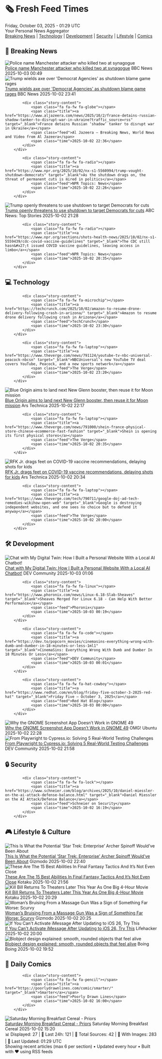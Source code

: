 <!-- Processing 54 RSS feeds at 2025-10-03 01:29:02 UTC -->
<!-- Processing: Penny Arcade -->
<!-- Processing: Poorly Drawn Lines -->
<!-- Processing: Garfield -->
<!-- Processing: Cyanide & Happiness -->
<!-- Processing: Dinosaur Comics -->
<!-- Processing: CNN Top Stories -->
<!-- Processing: BBC World News -->
<!-- Processing: BBC Breaking News -->
<!-- Processing: Reuters World News -->
<!-- Processing: Associated Press Breaking -->
<!-- Processing: ABC News Breaking -->
<!-- Processing: Sky News World -->
<!-- Processing: TechCrunch -->
<!-- Processing: WIRED -->
<!-- Processing: Slashdot -->
<!-- Processing: Dev.to -->
<!-- Processing: Phoronix Linux News -->
<!-- Processing: It's FOSS -->
<!-- Processing: Red Hat Blog -->
<!-- Processing: DZone -->
<!-- Processing: Martin Fowler -->
<!-- Processing: Lifehacker -->
<!-- Processing: Schneier on Security -->
<!-- Generated 7 new posts out of 23 feeds processed -->
<div class="newspaper-header">
    <h1 class="newspaper-title">🗞️ Fresh Feed Times</h1>
    <div class="newspaper-date">Friday, October 03, 2025 - 01:29 UTC</div>
    <div class="newspaper-subtitle">Your Personal News Aggregator</div>
</div>

<div class="newspaper-nav">
    <a href="#breaking">Breaking News</a> |
    <a href="#tech">Technology</a> |
    <a href="#dev">Development</a> |
    <a href="#security">Security</a> |
    <a href="#lifestyle">Lifestyle</a> |
    <a href="#webcomics">Comics</a>
</div>

<div class="news-section breaking-news" id="breaking">
<h2 class="section-header">🚨 Breaking News</h2>
<div class="stories-container">
<div class="story">
            <img src="https://ichef.bbci.co.uk/ace/standard/240/cpsprodpb/3d24/live/ee9ed3b0-9fa2-11f0-92db-77261a15b9d2.jpg" alt="Police name Manchester attacker who killed two at synagogue" class="story-image" loading="lazy" onerror="this.style.display='none'">
            <div class="story-content">
                <span class="fa fa-fw fa-flag"></span>
                <span class="title"><a href="https://www.bbc.com/news/articles/cpd93x0ql0do?at_medium=RSS&at_campaign=rss" target="_blank">Police name Manchester attacker who killed two at synagogue</a></span>
                <span class="feed">BBC News</span>
                <span class="time">2025-10-03 00:49</span>
            </div>
        </div>
<div class="story">
            <img src="https://ichef.bbci.co.uk/ace/standard/240/cpsprodpb/f7f5/live/aeebe790-9fdd-11f0-b741-177e3e2c2fc7.jpg" alt="Trump wields axe over &#x27;Democrat Agencies&#x27; as shutdown blame game rages" class="story-image" loading="lazy" onerror="this.style.display='none'">
            <div class="story-content">
                <span class="fa fa-fw fa-earth-americas"></span>
                <span class="title"><a href="https://www.bbc.com/news/articles/ckg201rnw2zo?at_medium=RSS&at_campaign=rss" target="_blank">Trump wields axe over &#x27;Democrat Agencies&#x27; as shutdown blame game rages</a></span>
                <span class="feed">BBC News</span>
                <span class="time">2025-10-02 23:41</span>
            </div>
        </div>
<div class="story">
            
            <div class="story-content">
                <span class="fa fa-fw fa-globe"></span>
                <span class="title"><a href="https://www.aljazeera.com/news/2025/10/2/france-detains-russian-shadow-tanker-to-disrupt-war-in-ukraine?traffic_source=rss" target="_blank">France detains Russian ‘shadow’ tanker to disrupt war in Ukraine</a></span>
                <span class="feed">Al Jazeera – Breaking News, World News and Video from Al Jazeera</span>
                <span class="time">2025-10-02 22:36</span>
            </div>
        </div>
<div class="story">
            
            <div class="story-content">
                <span class="fa fa-fw fa-radio"></span>
                <span class="title"><a href="https://www.npr.org/2025/10/02/nx-s1-5560994/trump-vought-shutdown-democrats" target="_blank">As the shutdown drags on, the threat of permanent cuts is mired in politics</a></span>
                <span class="feed">NPR Topics: News</span>
                <span class="time">2025-10-02 22:26</span>
            </div>
        </div>
<div class="story">
            <img src="https://s.abcnews.com/images/US/donald-trump-3-rt-gmh-251002_1759325953103_hpMain_4x3t_384.jpg" alt="Trump openly threatens to use shutdown to target Democrats for cuts" class="story-image" loading="lazy" onerror="this.style.display='none'">
            <div class="story-content">
                <span class="fa fa-fw fa-tv"></span>
                <span class="title"><a href="https://abcnews.go.com/Politics/trump-openly-threatens-shutdown-target-democrats-cuts/story?id=126151790" target="_blank">Trump openly threatens to use shutdown to target Democrats for cuts</a></span>
                <span class="feed">ABC News: Top Stories</span>
                <span class="time">2025-10-02 21:28</span>
            </div>
        </div>
<div class="story">
            
            <div class="story-content">
                <span class="fa fa-fw fa-radio"></span>
                <span class="title"><a href="https://www.npr.org/sections/shots-health-news/2025/10/02/nx-s1-5559439/cdc-covid-vaccine-guidelines" target="_blank">The CDC still hasn&#x27;t issued COVID vaccine guidelines, leaving access in limbo</a></span>
                <span class="feed">NPR Topics: News</span>
                <span class="time">2025-10-02 20:35</span>
            </div>
        </div>
</div>
</div>
<div class="news-section tech-news" id="tech">
<h2 class="section-header">💻 Technology</h2>
<div class="stories-container">
<div class="story">
            
            <div class="story-content">
                <span class="fa fa-fw fa-microchip"></span>
                <span class="title"><a href="https://techcrunch.com/2025/10/02/amazon-to-resume-drone-delivery-following-crash-in-arizona/" target="_blank">Amazon to resume drone delivery following crash in Arizona</a></span>
                <span class="feed">TechCrunch</span>
                <span class="time">2025-10-02 23:30</span>
            </div>
        </div>
<div class="story">
            
            <div class="story-content">
                <span class="fa fa-fw fa-laptop"></span>
                <span class="title"><a href="https://www.theverge.com/news/791124/youtube-tv-nbc-universal-peacock-nbcsn" target="_blank">NBCUniversal’s new YouTube TV deal covers YouTube, Peacock, and a new sports network</a></span>
                <span class="feed">The Verge</span>
                <span class="time">2025-10-02 23:20</span>
            </div>
        </div>
<div class="story">
            <img src="https://cdn.arstechnica.net/wp-content/uploads/2025/01/NG1-Liftoff-Horizontal-500x500.jpg" alt="Blue Origin aims to land next New Glenn booster, then reuse it for Moon mission" class="story-image" loading="lazy" onerror="this.style.display='none'">
            <div class="story-content">
                <span class="fa fa-fw fa-cog"></span>
                <span class="title"><a href="https://arstechnica.com/space/2025/10/blue-origin-aims-to-land-next-new-glenn-booster-then-reuse-it-for-moon-mission/" target="_blank">Blue Origin aims to land next New Glenn booster, then reuse it for Moon mission</a></span>
                <span class="feed">Ars Technica</span>
                <span class="time">2025-10-02 22:17</span>
            </div>
        </div>
<div class="story">
            
            <div class="story-content">
                <span class="fa fa-fw fa-laptop"></span>
                <span class="title"><a href="https://www.theverge.com/news/791000/shein-france-physical-store-chinese-ecommerce-fast-fashion" target="_blank">Shein is opening its first physical stores</a></span>
                <span class="feed">The Verge</span>
                <span class="time">2025-10-02 20:35</span>
            </div>
        </div>
<div class="story">
            <img src="https://cdn.arstechnica.net/wp-content/uploads/2025/10/GettyImages-2237968141-500x500.jpg" alt="RFK Jr. drags feet on COVID-19 vaccine recommendations, delaying shots for kids" class="story-image" loading="lazy" onerror="this.style.display='none'">
            <div class="story-content">
                <span class="fa fa-fw fa-cog"></span>
                <span class="title"><a href="https://arstechnica.com/health/2025/10/rfk-jr-drags-feet-on-covid-19-vaccine-recommendations-delaying-shots-for-kids/" target="_blank">RFK Jr. drags feet on COVID-19 vaccine recommendations, delaying shots for kids</a></span>
                <span class="feed">Ars Technica</span>
                <span class="time">2025-10-02 20:34</span>
            </div>
        </div>
<div class="story">
            
            <div class="story-content">
                <span class="fa fa-fw fa-laptop"></span>
                <span class="title"><a href="https://www.theverge.com/tech/790711/google-doj-ad-tech-remedies-wikihow-open-web" target="_blank">Google is destroying independent websites, and one sees no choice but to defend it anyway</a></span>
                <span class="feed">The Verge</span>
                <span class="time">2025-10-02 20:00</span>
            </div>
        </div>
</div>
</div>
<div class="news-section dev-news" id="dev">
<h2 class="section-header">🛠️ Development</h2>
<div class="stories-container">
<div class="story">
            <img src="https://media2.dev.to/dynamic/image/width=800%2Cheight=%2Cfit=scale-down%2Cgravity=auto%2Cformat=auto/https%3A%2F%2Fdev-to-uploads.s3.amazonaws.com%2Fuploads%2Farticles%2Fw0f1p91dyf9gqgk2e8e6.webp" alt="Chat with My Digital Twin: How I Built a Personal Website With a Local AI Chatbot!" class="story-image" loading="lazy" onerror="this.style.display='none'">
            <div class="story-content">
                <span class="fa fa-fw fa-code"></span>
                <span class="title"><a href="https://dev.to/aws-builders/chat-with-my-digital-twin-how-i-built-a-personal-website-with-a-local-ai-chatbot-55m2" target="_blank">Chat with My Digital Twin: How I Built a Personal Website With a Local AI Chatbot!</a></span>
                <span class="feed">DEV Community</span>
                <span class="time">2025-10-03 01:06</span>
            </div>
        </div>
<div class="story">
            
            <div class="story-content">
                <span class="fa fa-fw fa-linux"></span>
                <span class="title"><a href="https://www.phoronix.com/news/Linux-6.18-Slab-Sheaves" target="_blank">Sheaves Merged For Linux 6.18 - Can Help With Better Performance</a></span>
                <span class="feed">Phoronix</span>
                <span class="time">2025-10-03 00:19</span>
            </div>
        </div>
<div class="story">
            
            <div class="story-content">
                <span class="fa fa-fw fa-code"></span>
                <span class="title"><a href="https://dev.to/popcorn_movies/cinemasins-everything-wrong-with-dumb-and-dumber-in-18-minutes-or-less-1ml1" target="_blank">CinemaSins: Everything Wrong With Dumb and Dumber In 18 Minutes Or Less</a></span>
                <span class="feed">DEV Community</span>
                <span class="time">2025-10-03 00:01</span>
            </div>
        </div>
<div class="story">
            
            <div class="story-content">
                <span class="fa fa-fw fa-hat-cowboy"></span>
                <span class="title"><a href="https://www.redhat.com/en/blog/friday-five-october-3-2025-red-hat" target="_blank">Friday Five — October 3, 2025</a></span>
                <span class="feed">Red Hat Blog</span>
                <span class="time">2025-10-03 00:00</span>
            </div>
        </div>
<div class="story">
            <img src="https://i0.wp.com/www.omgubuntu.co.uk/wp-content/uploads/2025/10/GNOME-screenshot-error.jpg?resize=406%2C232&amp;ssl=1" alt="Why the GNOME Screenshot App Doesn’t Work in GNOME 49" class="story-image" loading="lazy" onerror="this.style.display='none'">
            <div class="story-content">
                <span class="fa fa-fw fa-ubuntu"></span>
                <span class="title"><a href="https://www.omgubuntu.co.uk/2025/10/gnome-screenshot-app-no-longer-works-in-gnome-49" target="_blank">Why the GNOME Screenshot App Doesn’t Work in GNOME 49</a></span>
                <span class="feed">OMG! Ubuntu</span>
                <span class="time">2025-10-02 22:28</span>
            </div>
        </div>
<div class="story">
            <img src="https://media2.dev.to/dynamic/image/width=800%2Cheight=%2Cfit=scale-down%2Cgravity=auto%2Cformat=auto/https%3A%2F%2Fdev-to-uploads.s3.amazonaws.com%2Fuploads%2Farticles%2Fw8s4ahhhalsi9xcit2dr.png" alt="From Playwright to Cypress.io: Solving 5 Real-World Testing Challenges" class="story-image" loading="lazy" onerror="this.style.display='none'">
            <div class="story-content">
                <span class="fa fa-fw fa-code"></span>
                <span class="title"><a href="https://dev.to/mohamedsaidibrahim/from-playwright-to-cypressio-solving-5-real-world-testing-challenges-5fbo" target="_blank">From Playwright to Cypress.io: Solving 5 Real-World Testing Challenges</a></span>
                <span class="feed">DEV Community</span>
                <span class="time">2025-10-02 21:58</span>
            </div>
        </div>
</div>
</div>
<div class="news-section security-news" id="security">
<h2 class="section-header">🔒 Security</h2>
<div class="stories-container">
<div class="story">
            
            <div class="story-content">
                <span class="fa fa-fw fa-lock"></span>
                <span class="title"><a href="https://www.schneier.com/blog/archives/2025/10/daniel-miessler-on-the-ai-attack-defense-balance.html" target="_blank">Daniel Miessler on the AI Attack/Defense Balance</a></span>
                <span class="feed">Schneier on Security</span>
                <span class="time">2025-10-02 16:19</span>
            </div>
        </div>
</div>
</div>
<div class="news-section lifestyle-news" id="lifestyle">
<h2 class="section-header">🎮 Lifestyle & Culture</h2>
<div class="stories-container">
<div class="story">
            <img src="https://gizmodo.com/app/uploads/2025/10/star-trek-enterprise-finale-archer-tpol-1280x853.jpg" alt="This Is What the Potential ‘Star Trek: Enterprise’ Archer Spinoff Would’ve Been About" class="story-image" loading="lazy" onerror="this.style.display='none'">
            <div class="story-content">
                <span class="fa fa-fw fa-computer"></span>
                <span class="title"><a href="https://gizmodo.com/star-trek-enterprise-spinoff-pitch-united-scott-bakula-archer-2000667015" target="_blank">This Is What the Potential ‘Star Trek: Enterprise’ Archer Spinoff Would’ve Been About</a></span>
                <span class="feed">Gizmodo</span>
                <span class="time">2025-10-02 22:40</span>
            </div>
        </div>
<div class="story">
            <img src="https://kotaku.com/app/uploads/2025/10/ramza-and-delita.jpg" alt="These Are The 15 Best Abilities In Final Fantasy Tactics And It’s Not Even Close" class="story-image" loading="lazy" onerror="this.style.display='none'">
            <div class="story-content">
                <span class="fa fa-fw fa-gamepad"></span>
                <span class="title"><a href="https://kotaku.com/final-fantasy-tactics-best-abilities-guide-ivalice-chronicles-2000631130" target="_blank">These Are The 15 Best Abilities In Final Fantasy Tactics And It’s Not Even Close</a></span>
                <span class="feed">Kotaku</span>
                <span class="time">2025-10-02 21:56</span>
            </div>
        </div>
<div class="story">
            <img src="https://kotaku.com/app/uploads/2025/10/killbbiiill.jpg" alt="Kill Bill Returns To Theaters Later This Year As One Big 4-Hour Movie" class="story-image" loading="lazy" onerror="this.style.display='none'">
            <div class="story-content">
                <span class="fa fa-fw fa-gamepad"></span>
                <span class="title"><a href="https://kotaku.com/kill-bill-whole-bloody-affair-return-theaters-december-4-hour-tarantino-2000631123" target="_blank">Kill Bill Returns To Theaters Later This Year As One Big 4-Hour Movie</a></span>
                <span class="feed">Kotaku</span>
                <span class="time">2025-10-02 20:29</span>
            </div>
        </div>
<div class="story">
            <img src="https://gizmodo.com/app/uploads/2025/10/oranges-1280x853.jpg" alt="Woman’s Bruising From a Massage Gun Was a Sign of Something Far Worse: Scurvy" class="story-image" loading="lazy" onerror="this.style.display='none'">
            <div class="story-content">
                <span class="fa fa-fw fa-computer"></span>
                <span class="title"><a href="https://gizmodo.com/womans-bruising-from-a-massage-gun-was-a-sign-of-something-far-worse-scurvy-2000666835" target="_blank">Woman’s Bruising From a Massage Gun Was a Sign of Something Far Worse: Scurvy</a></span>
                <span class="feed">Gizmodo</span>
                <span class="time">2025-10-02 20:25</span>
            </div>
        </div>
<div class="story">
            <img src="https://lifehacker.com/imagery/articles/01K6K5R44G3GADTQ73J2GYTK4T/hero-image.jpg" alt="If You Can&#x27;t Activate iMessage After Updating to iOS 26, Try This" class="story-image" loading="lazy" onerror="this.style.display='none'">
            <div class="story-content">
                <span class="fa fa-fw fa-life-ring"></span>
                <span class="title"><a href="https://lifehacker.com/tech/imessage-activation-problems-ios-26?utm_medium=RSS" target="_blank">If You Can&#x27;t Activate iMessage After Updating to iOS 26, Try This</a></span>
                <span class="feed">Lifehacker</span>
                <span class="time">2025-10-02 20:00</span>
            </div>
        </div>
<div class="story">
            <img src="https://i0.wp.com/boingboing.net/wp-content/uploads/2025/03/Blobfish.png?fit=1384%2C675&amp;quality=55&amp;ssl=1" alt="Blobject design explained: smooth, rounded objects that feel alive" class="story-image" loading="lazy" onerror="this.style.display='none'">
            <div class="story-content">
                <span class="fa fa-fw fa-arrow-right"></span>
                <span class="title"><a href="https://boingboing.net/2025/10/02/blobject-design-explained-smooth-rounded-objects-that-feel-alive.html" target="_blank">Blobject design explained: smooth, rounded objects that feel alive</a></span>
                <span class="feed">Boing Boing</span>
                <span class="time">2025-10-02 19:52</span>
            </div>
        </div>
</div>
</div>
<div class="news-section webcomics-section" id="webcomics">
<h2 class="section-header">🎨 Daily Comics</h2>
<div class="stories-container">
<div class="story">
            
            <div class="story-content">
                <span class="fa fa-fw fa-pencil"></span>
                <span class="title"><a href="https://poorlydrawnlines.com/comic/smarter/" target="_blank">Smarter</a></span>
                <span class="feed">Poorly Drawn Lines</span>
                <span class="time">2025-10-02 16:00</span>
            </div>
        </div>
<div class="story">
            <img src="https://www.smbc-comics.com/comics/1759360612-20251002.png" alt="Saturday Morning Breakfast Cereal - Priors" class="story-image" loading="lazy" onerror="this.style.display='none'">
            <div class="story-content">
                <span class="fa fa-fw fa-smile"></span>
                <span class="title"><a href="https://www.smbc-comics.com/comic/priors" target="_blank">Saturday Morning Breakfast Cereal - Priors</a></span>
                <span class="feed">Saturday Morning Breakfast Cereal</span>
                <span class="time">2025-10-02 15:20</span>
            </div>
        </div>
</div>
</div>

<div class="newspaper-footer">
    <div class="stats">
        📊 Displayed: 27 | 📅 Last 24h: 121 | 📡 Total Sources: 42 | 📸 With Images: 283 |
        🔄 Last Updated: 01:29 UTC
    </div>
    <div class="footer-note">
        Showing recent articles (max 6 per section) • Updated every hour • Built with ❤️ using RSS feeds
    </div>
</div>
